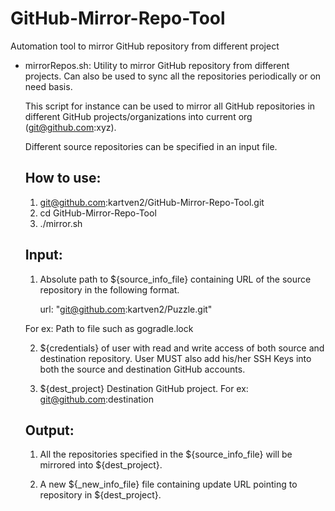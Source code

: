 # GitHub-Mirror-Repo-Tool
Automation tool to mirror GitHub repository from different project

-  mirrorRepos.sh: Utility to mirror GitHub repository from different projects.
   Can also be used to sync all the repositories periodically or on need basis.

   This script for instance can be used to mirror all GitHub repositories in
   different GitHub projects/organizations into current
   org (git@github.com:xyz).

   Different source repositories can be specified in an input file.       

   How to use:
   ----------
   1. git@github.com:kartven2/GitHub-Mirror-Repo-Tool.git
   2. cd GitHub-Mirror-Repo-Tool
   3. ./mirror.sh

   Input:
   -----
    1) Absolute path to ${source_info_file} containing URL of the source
       repository in the following format.

       url: "git@github.com:kartven2/Puzzle.git"

      For ex: Path to file such as gogradle.lock

    2) ${credentials} of user with read and write access of both source and
       destination repository. User MUST also add his/her SSH Keys into
       both the source and destination GitHub accounts.

    3) ${dest_project} Destination GitHub project.
       For ex: git@github.com:destination

   Output:
   ------
    1) All the repositories specified in the ${source_info_file} will be mirrored
       into ${dest_project}.

    2) A new ${_new_info_file} file containing update URL pointing to repository
       in ${dest_project}.
